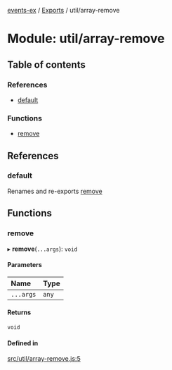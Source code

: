 [events-ex](../README.md) / [Exports](../modules.md) / util/array-remove

# Module: util/array-remove

## Table of contents

### References

- [default](util_array_remove.md#default)

### Functions

- [remove](util_array_remove.md#remove)

## References

### default

Renames and re-exports [remove](util_array_remove.md#remove)

## Functions

### remove

▸ **remove**(`...args`): `void`

#### Parameters

| Name | Type |
| :------ | :------ |
| `...args` | `any` |

#### Returns

`void`

#### Defined in

[src/util/array-remove.js:5](https://github.com/snowyu/events-ex.js/blob/2b0a99d/src/util/array-remove.js#L5)
